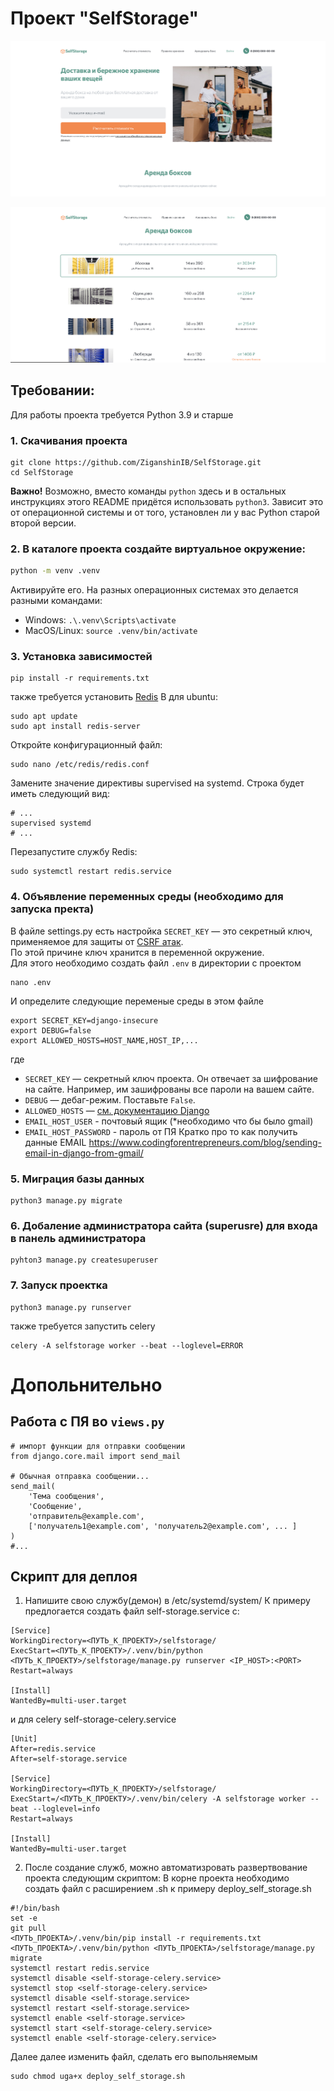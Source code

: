 # Проект "SelfStorage"
![img.png](git_media/img.png)

![img.png](git_media/img2.png)
## Требовании:
Для работы проекта требуется Python 3.9 и старше 

### 1. Скачивания проекта
```shell
git clone https://github.com/ZiganshinIB/SelfStorage.git
cd SelfStorage
```
**Важно!** Возможно, вместо команды `python` здесь и в остальных инструкциях этого README придётся использовать `python3`. Зависит это от операционной системы и от того, установлен ли у вас Python старой второй версии.
### 2. В каталоге проекта создайте виртуальное окружение:
```sh
python -m venv .venv
```
Активируйте его. На разных операционных системах это делается разными командами:

- Windows: `.\.venv\Scripts\activate`
- MacOS/Linux: `source .venv/bin/activate`

### 3. Установка зависимостей
```shell
pip install -r requirements.txt
```
также требуется установить [Redis](https://redis.io/downloads/)
В для ubuntu:
```shell
sudo apt update
sudo apt install redis-server
```
Откройте конфигурационный файл:
```shell
sudo nano /etc/redis/redis.conf
```
Замените значение директивы supervised на systemd. Строка будет иметь следующий вид:
```text
# ...
supervised systemd
# ...
```
Перезапустите службу Redis:
```shell
sudo systemctl restart redis.service
```
### 4. Объявление переменных среды (необходимо для запуска пректа)
В файле settings.py есть настройка `SECRET_KEY` — это секретный ключ, применяемое для защиты от [CSRF атак](https://learn.javascript.ru/csrf).
<br> По этой причине ключ хранится в переменной окружение. 
<br> Для этого необходимо создать файл `.env` в директории с проектом
```shell
nano .env
```
И определите следующие переменые среды в этом файле
```shell
export SECRET_KEY=django-insecure
export DEBUG=false
export ALLOWED_HOSTS=HOST_NAME,HOST_IP,...
```
где 
- `SECRET_KEY` — секретный ключ проекта. Он отвечает за шифрование на сайте. Например, им зашифрованы все пароли на вашем сайте.
- `DEBUG` — дебаг-режим. Поставьте `False`.
- `ALLOWED_HOSTS` — [см. документацию Django](https://docs.djangoproject.com/en/3.1/ref/settings/#allowed-hosts)
- `EMAIL_HOST_USER` - почтовый ящик (*необходимо что бы было gmail)
- `EMAIL_HOST_PASSWORD` - пароль от ПЯ 
Кратко про то как получить данные EMAIL  https://www.codingforentrepreneurs.com/blog/sending-email-in-django-from-gmail/

### 5. Миграция базы данных
```shell
python3 manage.py migrate
```
### 6. Добаление администратора сайта (superusre) для входа в панель администратора
```shell
pyhton3 manage.py createsuperuser
```
### 7. Запуск проектка
```shell
python3 manage.py runserver
```
также требуется запустить celery
```shell
celery -A selfstorage worker --beat --loglevel=ERROR
```

# Допольнительно
## Работа с ПЯ во `views.py`
```Python3
# импорт функции для отправки сообщении 
from django.core.mail import send_mail 

# Обычная отправка сообщении... 
send_mail(
    'Тема сообщения',
    'Сообщение',
    'отправитель@example.com',
    ['получатель1@example.com', 'получатель2@example.com', ... ]
)
#...
```
## Скрипт для деплоя
1. Напишите свою службу(демон) в /etc/systemd/system/
К примеру предлогается создать файл self-storage.service с:
```text
[Service]
WorkingDirectory=<ПУТЬ_К_ПРОЕКТУ>/selfstorage/
ExecStart=<ПУТЬ_К_ПРОЕКТУ>/.venv/bin/python <ПУТЬ_К_ПРОЕКТУ>/selfstorage/manage.py runserver <IP_HOST>:<PORT>
Restart=always

[Install]
WantedBy=multi-user.target
```
и для celery self-storage-celery.service  
```text
[Unit]
After=redis.service
After=self-storage.service

[Service]
WorkingDirectory=<ПУТЬ_К_ПРОЕКТУ>/selfstorage/
ExecStart=/<ПУТЬ_К_ПРОЕКТУ>/.venv/bin/celery -A selfstorage worker --beat --loglevel=info
Restart=always

[Install]
WantedBy=multi-user.target
```
2. После создание служб, можно автоматизровать развертвование проекта следующим скриптом:
В корне проекта необходимо создать файл с расширением .sh к примеру deploy_self_storage.sh
```shell
#!/bin/bash
set -e
git pull
<ПУТЬ_ПРОЕКТА>/.venv/bin/pip install -r requirements.txt
<ПУТЬ_ПРОЕКТА>/.venv/bin/python <ПУТЬ_ПРОЕКТА>/selfstorage/manage.py migrate
systemctl restart redis.service
systemctl disable <self-storage-celery.service>
systemctl stop <self-storage-celery.service>
systemctl disable <self-storage.service>
systemctl restart <self-storage.service>
systemctl enable <self-storage.service>
systemctl start <self-storage-celery.service>
systemctl enable <self-storage-celery.service>
```
Далее далее изменить файл, сделать его выпольняемым
```shell
sudo chmod uga+x deploy_self_storage.sh
```
